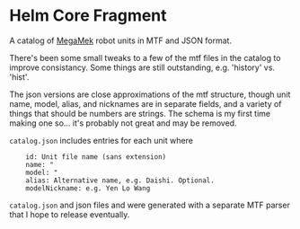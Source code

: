 # Helm Core Fragment

A catalog of [MegaMek](https://github.com/MegaMek) robot units in MTF and JSON format.

There's been some small tweaks to a few of the mtf files in the catalog to improve consistancy. Some things are still outstanding, e.g. 'history' vs. 'hist'.

The json versions are close approximations of the mtf structure, though unit name, model, alias, and nicknames are in separate fields, and a variety of things that should be numbers are strings. The schema is my first time making one so... it's probably not great and may be removed. 


`catalog.json` includes entries for each unit where
```
	id: Unit file name (sans extension)
	name: "
	model: "
	alias: Alternative name, e.g. Daishi. Optional.
	modelNickname: e.g. Yen Lo Wang
```

`catalog.json` and json files and were generated with a separate MTF parser that I hope to release eventually. 
